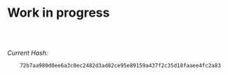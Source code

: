 # Work in progress

<br></br>
  
<i>Current Hash:</i>

```
    72b7aa980d0ee6a3c0ec2482d3ad82ce95e89159a437f2c35d18faaee4fc2a83
```
